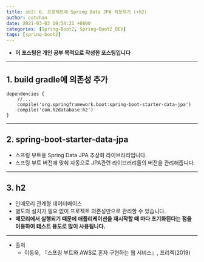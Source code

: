 ```yaml
---
title: sb2) 6. 프로젝트에 Spring Data JPA 적용하기 (+h2)
author: cotchan 
date: 2021-03-03 19:54:21 +0800 
categories: [Spring-Boot2, Spring-Boot2_DEV]
tags: [spring-boot2] 
---
```


+ **이 포스팅은 개인 공부 목적으로 작성한 포스팅입니다**

---

## 1. build gradle에 의존성 추가

```
dependencies {
    //...    
    compile('org.springframework.boot:spring-boot-starter-data-jpa')
    compile('com.h2database:h2')
}
```

---

## 2. spring-boot-starter-data-jpa

+ 스프링 부트용 Spring Data JPA 추상화 라이브러리입니다.
+ 스프링 부트 버전에 맞춰 자동으로 JPA관련 라이브러리들의 버전을 관리해줍니다.

---

## 3. h2

+ 인메모리 관계형 데이터베이스
+ 별도의 설치가 필요 없이 프로젝트 의존성만으로 관리할 수 있습니다.
+ **메모리에서 실행되기 때문에 애플리케이션을 재시작할 때 마다 초기화된다는 점을 이용하여 테스트 용도로 많이 사용됩니다.**

---

+ 출처
  + 이동욱, 『스프링 부트와 AWS로 혼자 구현하는 웹 서비스』, 프리렉(2019) 
